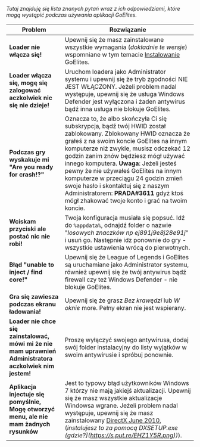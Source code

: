 *Tutaj znajduję się lista znanych pytań wraz z ich odpowiedziami, które mogą wystąpić podczas używania aplikacji GoElites.*

| Problem | Rozwiązanie |
|--|--|
| **Loader nie włącza się!** | Upewnij się że masz zainstalowane wszystkie wymagania (*dokładnie te wersje*) wspomniane w tym temacie [Instalowanie](/GettingStarted/Installation.md) GoElites. |
| **Loader włącza się, mogę się zalogować aczkolwiek nic się nie dzieje!** | Uruchom loadera jako Administrator systemu i upewnij się że tryb zgodności NIE JEST WŁĄCZONY. Jeżeli problem nadal występuje, upewnij się że usługa Windows Defender jest wyłączona i żaden antywirus bądź inna usługa nie blokuje GoElites. |
| **Podczas gry wyskakuje mi "Are you ready for crash!?"** | Oznacza to, że albo skończyła Ci się subskrypcja, bądź twój HWID został zablokowany. Zblokowany HWID oznacza że grałeś z na swoim koncie GoElites na innym komputerze niż zwykle, musisz odczekać 12 godzin zanim znów będziesz mógł używać innego komputera. **Uwaga**: Jeżeli jesteś pewny że nie używałeś GoElites na innym komputerze w przeciągu 24 godzin zmień swoje hasło i skontaktuj się z naszym Administratorem:  **PRADA#3611** gdyż ktoś mógł zhakować twoje konto i grać na twoim koncie. |
| **Wciskam przyciski ale postać nic nie robi!** | Twoja konfiguracja musiała się popsuć. Idź do ``%appdata%``, odnajdź folder o nazwie "*losowych znaczków np ej891j9e8j28e91j*" i usuń go. Następnie idz ponownie do gry - wszystkie ustawienia wrócą do pierwotnych. |
| **Błąd "unable to inject / find core!"** | Upewnij się że League of Legends i GoElites są uruchamiane jako Administrator systemu, również upewnij się że twój antywirus bądź firewall czy też Windows Defender - nie blokuje GoElites. |
| **Gra się zawiesza podczas ekranu ładowania!** | Upewnij się że grasz *Bez krawędzi* lub *W oknie* more. Pełny ekran nie jest wspierany. |
| **Loader nie chce się zainstalować, mówi mi że nie mam uprawnień Administratora aczkolwiek nim jestem!** | Proszę wyłączyć swojego antywirusa, dodaj swój folder instalacyjny do listy wyjątków w swoim antywirusie i spróbuj ponownie. |
| **Aplikacja injectuje się pomyślnie, Mogę otworzyć menu, ale nie mam żadnych rysunków** | Jest to typowy błąd użytkowników Windows 7 którzy nie mają jakiejś aktualizacji. Upewnij się że masz wszystkie aktualizacje Windowsa wgrane. Jeżeli problem nadal występuje, upewnij się że masz zainstalowany [DirectX June 2010](https://www.microsoft.com/en-us/download/confirmation.aspx?id=8109), (*instalujesz to za pomocą DXSETUP.exe (gdzie?](https://s.put.re/EHZ1Y5R.png))*). |


